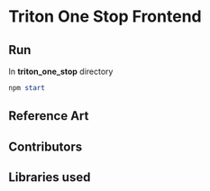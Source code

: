 # Triton One Stop Frontend
## Run
In **triton_one_stop** directory
```powershell
npm start
```
  
## Reference Art
## Contributors
## Libraries used 